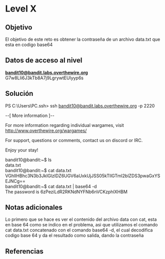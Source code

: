 # Level X

## Objetivo
El objetivo de este reto es obtener la contraseña de un archivo data.txt que esta en codigo base64
## Datos de acceso al nivel
**bandit10@bandit.labs.overthewire.org**
G7w8LIi6J3kTb8A7j9LgrywtEUlyyp6s
## Solución
PS C:\Users\PC\.ssh> ssh bandit10@bandit.labs.overthewire.org -p 2220

--[ More information ]--

  For more information regarding individual wargames, visit
  http://www.overthewire.org/wargames/

  For support, questions or comments, contact us on discord or IRC.

  Enjoy your stay!

bandit10@bandit:~$ ls  
data.txt  
bandit10@bandit:~$ cat data.txt  
VGhlIHBhc3N3b3JkIGlzIDZ6UGV6aUxkUjJSS05kTllGTmI2blZDS3pwaGxYSEJNCg==  
bandit10@bandit:~$ cat data.txt | base64 -d  
The password is 6zPeziLdR2RKNdNYFNb6nVCKzphlXHBM  

## Notas adicionales
Lo primero que se hace es ver el contenido del archivo data con cat, esta en base 64 como se indico en el problema, asi que utilizamos el comando cat data.txt concatenado con el comando base64 -d, el cual decodifica codigo base 64 y da el resultado como salida, dando la contraseña
## Referencias